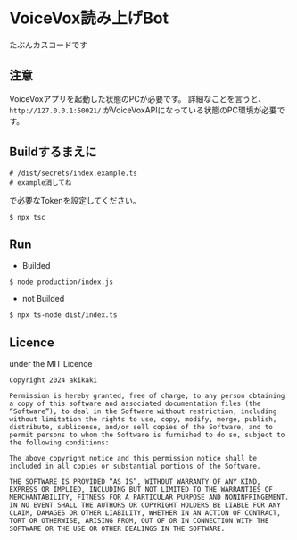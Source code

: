 
# VoiceVox読み上げBot

たぶんカスコードです

## 注意

VoiceVoxアプリを起動した状態のPCが必要です。
詳細なことを言うと、`http://127.0.0.1:50021/` がVoiceVoxAPIになっている状態のPC環境が必要です。

## Buildするまえに

```
# /dist/secrets/index.example.ts
# example消してね
```
で必要なTokenを設定してください。

```
$ npx tsc
```

## Run

- Builded

```
$ node production/index.js
```

- not Builded

```
$ npx ts-node dist/index.ts
```

## Licence

under the MIT Licence

```
Copyright 2024 akikaki

Permission is hereby granted, free of charge, to any person obtaining a copy of this software and associated documentation files (the “Software”), to deal in the Software without restriction, including without limitation the rights to use, copy, modify, merge, publish, distribute, sublicense, and/or sell copies of the Software, and to permit persons to whom the Software is furnished to do so, subject to the following conditions:

The above copyright notice and this permission notice shall be included in all copies or substantial portions of the Software.

THE SOFTWARE IS PROVIDED “AS IS”, WITHOUT WARRANTY OF ANY KIND, EXPRESS OR IMPLIED, INCLUDING BUT NOT LIMITED TO THE WARRANTIES OF MERCHANTABILITY, FITNESS FOR A PARTICULAR PURPOSE AND NONINFRINGEMENT. IN NO EVENT SHALL THE AUTHORS OR COPYRIGHT HOLDERS BE LIABLE FOR ANY CLAIM, DAMAGES OR OTHER LIABILITY, WHETHER IN AN ACTION OF CONTRACT, TORT OR OTHERWISE, ARISING FROM, OUT OF OR IN CONNECTION WITH THE SOFTWARE OR THE USE OR OTHER DEALINGS IN THE SOFTWARE.
```

